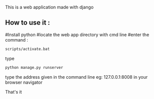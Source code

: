 This is a web application made with django

## How to use it :
 #Install python
 #locate the web app directory with cmd line
 #enter the command : 
 ```bash
 scripts/activate.bat
```
 type
 ```bash
 python manage.py runserver
 ```
 type the address given in the command line eg: 127.0.0.1:8008 in your browser navigator

That's it

